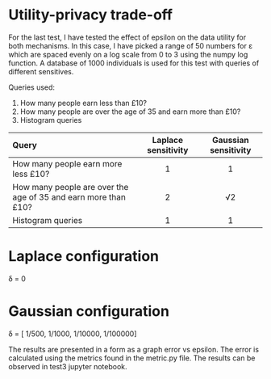# Utility-privacy trade-off

For the last test, I have tested the effect of epsilon on the data utility for both mechanisms. In this
case, I have picked a range of 50 numbers for ε which are spaced evenly on a log scale from 0 to 3 using the numpy log function. A
database of 1000 individuals is used for this test with queries of different sensitives.

Queries used:
1. How many people earn less than £10?
1. How many people are over the age of 35 and earn more than £10?
1. Histogram queries

| Query     | Laplace sensitivity | Gaussian sensitivity     |
| :---        |    :----:   |          :----: |
| How many people earn more less £10?      | 1       | 1   |
| How many people are over the age of 35 and earn more than £10?   | 2       |    √2    |
| Histogram queries   |    1   |    1   |

# Laplace configuration
δ = 0

# Gaussian configuration
δ = [ 1/500, 1/1000, 1/10000, 1/100000]

The results are presented in a form as a graph error vs epsilon. The error is calculated using the metrics found in the metric.py file. The results can be observed in test3 jupyter notebook.
